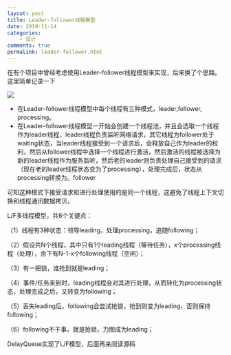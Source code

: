 ```yaml
---
layout: post
title: Leader-follower线程模型
date: 2019-11-14
categories:
    - 设计
comments: true
permalink: leader-follower.html
---
```


在有个项目中曾经考虑使用Leader-follower线程模型来实现，后来换了个思路。这里简单记录一下

![](/assets/images/posts/leader-followe/leader-followe-1.png)

- 在Leader-follower线程模型中每个线程有三种模式，leader,follower, processing。
- 在Leader-follower线程模型一开始会创建一个线程池，并且会选取一个线程作为leader线程，leader线程负责监听网络请求，其它线程为follower处于waiting状态，当leader线程接受到一个请求后，会释放自己作为leader的权利，然后从follower线程中选择一个线程进行激活，然后激活的线程被选择为新的leader线程作为服务监听，然后老的leader则负责处理自己接受到的请求（现在老的leader线程状态变为了processing），处理完成后，状态从processing转换为。follower

可知这种模式下接受请求和进行处理使用的是同一个线程，这避免了线程上下文切换和线程通讯数据拷贝。

L/F多线程模型，共6个关键点：

（1）线程有3种状态：领导leading，处理processing，追随following；

（2）假设共N个线程，其中只有1个leading线程（等待任务），x个processing线程（处理），余下有N-1-x个following线程（空闲）；

（3）有一把锁，谁抢到就是leading；

（4）事件/任务来到时，leading线程会对其进行处理，从而转化为processing状态，处理完成之后，又转变为following；

（5）丢失leading后，following会尝试抢锁，抢到则变为leading，否则保持following；

（6）following不干事，就是抢锁，力图成为leading；

DelayQueue实现了L/F模型，后面再来阅读源码

